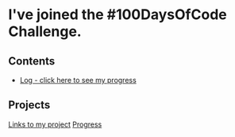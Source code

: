 # I've joined the #100DaysOfCode Challenge.

## Contents
* [Log - click here to see my progress](log.md)

## Projects

[Links to my project](https://shashank-sharma.github.io)
[Progress](https://shashank-sharma.github.io/100-days-of-code)

